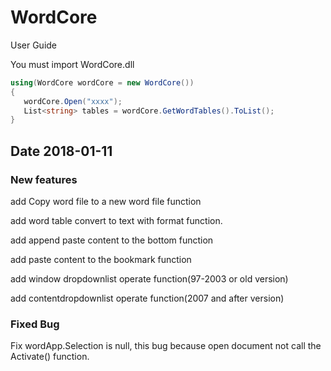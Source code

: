 # WordCore

User Guide

You must import WordCore.dll
``` C#
using(WordCore wordCore = new WordCore())
{
   wordCore.Open("xxxx");
   List<string> tables = wordCore.GetWordTables().ToList();
}
```


## Date 2018-01-11
### New features
   
   add Copy word file to a new word file function<br>
   
   add word table convert to text with format function.<br>
   
   add append paste content to the bottom function<br>
   
   add paste content to the bookmark function<br>
   
   add window dropdownlist operate function(97-2003 or old version)<br>
   
   add contentdropdownlist operate function(2007 and after version)<br>
### Fixed Bug
   
   Fix wordApp.Selection is null, this bug because open document not call the Activate() function.<br>
